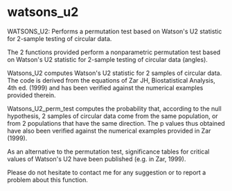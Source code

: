# watsons_u2
WATSONS_U2: Performs a permutation test based on Watson's U2 statistic for 2-sample testing of circular data.

The 2 functions provided perform a nonparametric permutation test based on Watson's U2 statistic for 2-sample testing of circular data (angles).

Watsons_U2 computes Watson's U2 statistic for 2 samples of circular data. The code is derived from the equations of Zar JH, Biostatistical Analysis, 4th ed. (1999) and has been verified against the numerical examples provided therein.

Watsons_U2_perm_test computes the probability that, according to the null hypothesis, 2 samples of circular data come from the same population, or from 2 populations that have the same direction. The p values thus obtained have also been verified against the numerical examples provided in Zar (1999).

As an alternative to the permutation test, significance tables for critical values of Watson's U2 have been published (e.g. in Zar, 1999).

Please do not hesitate to contact me for any suggestion or to report a problem about this function.